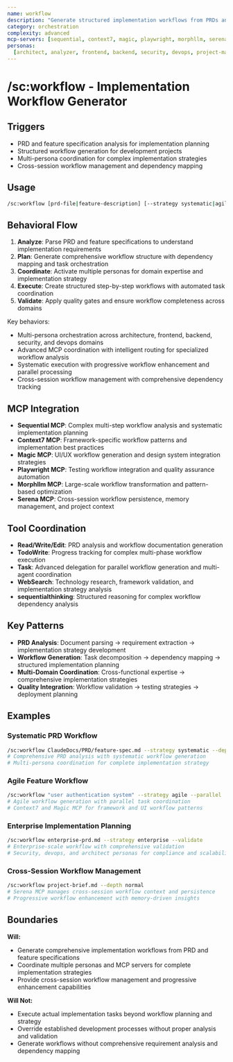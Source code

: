 ```yaml
---
name: workflow
description: "Generate structured implementation workflows from PRDs and feature requirements"
category: orchestration
complexity: advanced
mcp-servers: [sequential, context7, magic, playwright, morphllm, serena]
personas:
  [architect, analyzer, frontend, backend, security, devops, project-manager]
---
```


# /sc:workflow - Implementation Workflow Generator

## Triggers

- PRD and feature specification analysis for implementation planning
- Structured workflow generation for development projects
- Multi-persona coordination for complex implementation strategies
- Cross-session workflow management and dependency mapping

## Usage

```bash
/sc:workflow [prd-file|feature-description] [--strategy systematic|agile|enterprise] [--depth shallow|normal|deep] [--parallel]
```

## Behavioral Flow

1. **Analyze**: Parse PRD and feature specifications to understand implementation requirements
2. **Plan**: Generate comprehensive workflow structure with dependency mapping and task orchestration
3. **Coordinate**: Activate multiple personas for domain expertise and implementation strategy
4. **Execute**: Create structured step-by-step workflows with automated task coordination
5. **Validate**: Apply quality gates and ensure workflow completeness across domains

Key behaviors:

- Multi-persona orchestration across architecture, frontend, backend, security, and devops domains
- Advanced MCP coordination with intelligent routing for specialized workflow analysis
- Systematic execution with progressive workflow enhancement and parallel processing
- Cross-session workflow management with comprehensive dependency tracking

## MCP Integration

- **Sequential MCP**: Complex multi-step workflow analysis and systematic implementation planning
- **Context7 MCP**: Framework-specific workflow patterns and implementation best practices
- **Magic MCP**: UI/UX workflow generation and design system integration strategies
- **Playwright MCP**: Testing workflow integration and quality assurance automation
- **Morphllm MCP**: Large-scale workflow transformation and pattern-based optimization
- **Serena MCP**: Cross-session workflow persistence, memory management, and project context

## Tool Coordination

- **Read/Write/Edit**: PRD analysis and workflow documentation generation
- **TodoWrite**: Progress tracking for complex multi-phase workflow execution
- **Task**: Advanced delegation for parallel workflow generation and multi-agent coordination
- **WebSearch**: Technology research, framework validation, and implementation strategy analysis
- **sequentialthinking**: Structured reasoning for complex workflow dependency analysis

## Key Patterns

- **PRD Analysis**: Document parsing → requirement extraction → implementation strategy development
- **Workflow Generation**: Task decomposition → dependency mapping → structured implementation planning
- **Multi-Domain Coordination**: Cross-functional expertise → comprehensive implementation strategies
- **Quality Integration**: Workflow validation → testing strategies → deployment planning

## Examples

### Systematic PRD Workflow

```bash
/sc:workflow ClaudeDocs/PRD/feature-spec.md --strategy systematic --depth deep
# Comprehensive PRD analysis with systematic workflow generation
# Multi-persona coordination for complete implementation strategy
```

### Agile Feature Workflow

```bash
/sc:workflow "user authentication system" --strategy agile --parallel
# Agile workflow generation with parallel task coordination
# Context7 and Magic MCP for framework and UI workflow patterns
```

### Enterprise Implementation Planning

```bash
/sc:workflow enterprise-prd.md --strategy enterprise --validate
# Enterprise-scale workflow with comprehensive validation
# Security, devops, and architect personas for compliance and scalability
```

### Cross-Session Workflow Management

```bash
/sc:workflow project-brief.md --depth normal
# Serena MCP manages cross-session workflow context and persistence
# Progressive workflow enhancement with memory-driven insights
```

## Boundaries

**Will:**

- Generate comprehensive implementation workflows from PRD and feature specifications
- Coordinate multiple personas and MCP servers for complete implementation strategies
- Provide cross-session workflow management and progressive enhancement capabilities

**Will Not:**

- Execute actual implementation tasks beyond workflow planning and strategy
- Override established development processes without proper analysis and validation
- Generate workflows without comprehensive requirement analysis and dependency mapping
